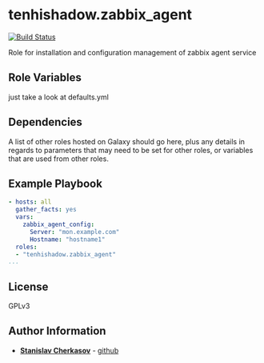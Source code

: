 tenhishadow.zabbix_agent
=========

[![Build Status](https://travis-ci.org/tenhishadow/zabbix-agent.svg?branch=master)](https://travis-ci.org/tenhishadow/zabbix-agent)

Role for installation and configuration management of  zabbix agent service

Role Variables
--------------

just take a look at defaults.yml

Dependencies
------------

A list of other roles hosted on Galaxy should go here, plus any details in regards to parameters that may need to be set for other roles, or variables that are used from other roles.

Example Playbook
----------------

```yaml
- hosts: all
  gather_facts: yes
  vars:
    zabbix_agent_config:
      Server: "mon.example.com"
      Hostname: "hostname1"
  roles:
  - "tenhishadow.zabbix_agent"
...
```

License
-------

GPLv3

Author Information
------------------
* **[Stanislav Cherkasov](mailto:adm@tenhi.ru)** - [github](https://github.com/tenhishadow)
